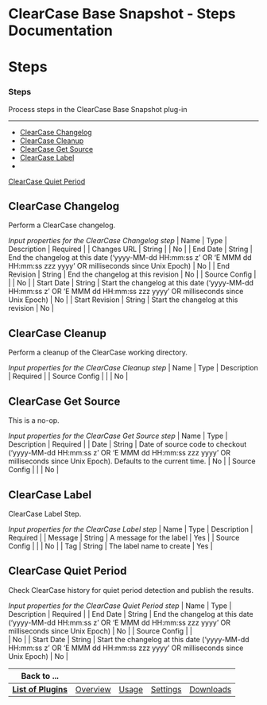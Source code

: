 
ClearCase Base Snapshot - Steps Documentation
=============================================

# Steps




### Steps




 



Process steps in the ClearCase Base Snapshot plug-in

----------------------------------------------------


* [ClearCase Changelog](#clearcase_changelog)
* [ClearCase 
Cleanup](#clearcase_cleanup)
* [ClearCase Get Source](#clearcase_get_source)
* [ClearCase Label](#clearcase_label)
* 
[ClearCase Quiet Period](#clearcase_quiet_period)




ClearCase Changelog
-------------------


Perform a ClearCase 
changelog.




*Input properties for the ClearCase Changelog step*  | Name | Type | Description | Required |
| Changes 
URL | String |  | No |
| End Date | String | End the changelog at this date (‘yyyy-MM-dd HH:mm:ss z’ OR
‘E MMM dd 
HH:mm:ss zzz yyyy’ OR milliseconds since Unix Epoch) | No |
| End Revision | String | End the changelog at this revision
 | No |
| Source Config |  |  | No |
| Start Date | String | Start the changelog at this date (‘yyyy-MM-dd HH:mm:ss z’ 
OR
‘E MMM dd HH:mm:ss zzz yyyy’ OR milliseconds since Unix Epoch) | No |
| Start Revision | String | Start the changelog
 at this revision | No |


ClearCase Cleanup
-----------------


Perform a cleanup of the ClearCase working directory.





*Input properties for the ClearCase Cleanup step*  | Name | Type | Description | Required |
| Source Config |  |  |
 No |


ClearCase Get Source
--------------------


This is a no-op.




*Input properties for the ClearCase Get Source 
step*  | Name | Type | Description | Required |
| Date | String | Date of source code to checkout (‘yyyy-MM-dd HH:mm:ss 
z’ OR ‘E MMM dd HH:mm:ss zzz
yyyy’ OR milliseconds since Unix Epoch). Defaults to
the current time. | No |
| Source 
Config |  |  | No |


ClearCase Label
---------------


ClearCase Label Step.




*Input properties for the ClearCase 
Label step*  | Name | Type | Description | Required |
| Message | String | A message for the label | Yes |
| Source 
Config |  |  | No |
| Tag | String | The label name to create | Yes |


ClearCase Quiet Period
----------------------



Check ClearCase history for quiet period detection and publish the results.




*Input properties for the ClearCase 
Quiet Period step*  | Name | Type | Description | Required |
| End Date | String | End the changelog at this date 
(‘yyyy-MM-dd HH:mm:ss z’ OR
‘E MMM dd HH:mm:ss zzz yyyy’ OR milliseconds since Unix Epoch) | No |
| Source Config |  |  
| No |
| Start Date | String | Start the changelog at this date (‘yyyy-MM-dd HH:mm:ss z’ OR
‘E MMM dd HH:mm:ss zzz yyyy’
 OR milliseconds since Unix Epoch) | No |




|Back to ...|||||
| :---: | :---: | :---: | :---: | :---: |
|[**List of Plugins**](../../index.md)|[Overview](./overview.md)|[Usage](./usage.md)|[Settings](./settings.md)|[Downloads](./downloads.md)|
